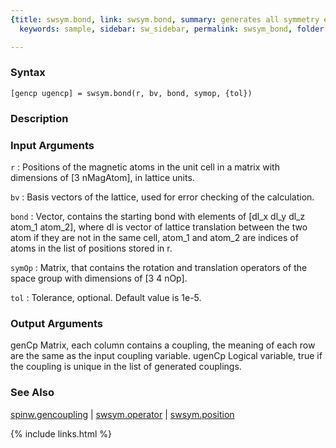 ```yaml
---
{title: swsym.bond, link: swsym.bond, summary: generates all symmetry equivalent bonds,
  keywords: sample, sidebar: sw_sidebar, permalink: swsym_bond, folder: swsym, mathjax: 'true'}

---
```


### Syntax

`[gencp ugencp] = swsym.bond(r, bv, bond, symop, {tol})`

### Description



### Input Arguments

`r`
: Positions of the magnetic atoms in the unit cell in a matrix
  with dimensions of [3 nMagAtom], in lattice units.

`bv`
: Basis vectors of the lattice, used for error checking of the
  calculation.

`bond`
: Vector, contains the starting bond with elements of 
  [dl_x dl_y dl_z atom_1 atom_2], where dl is vector of lattice
  translation between the two atom if they are not in the same
  cell, atom_1 and atom_2 are indices of atoms in the list of
  positions stored in r.

`symOp`
: Matrix, that contains the rotation and translation operators of
  the space group with dimensions of [3 4 nOp].

`tol`
: Tolerance, optional. Default value is 1e-5.

### Output Arguments

genCp     Matrix, each column contains a coupling, the meaning of each
          row are the same as the input coupling variable.
ugenCp    Logical variable, true if the coupling is unique in the list of
          generated couplings.

### See Also

[spinw.gencoupling](spinw_gencoupling) \| [swsym.operator](swsym_operator) \| [swsym.position](swsym_position)

{% include links.html %}
